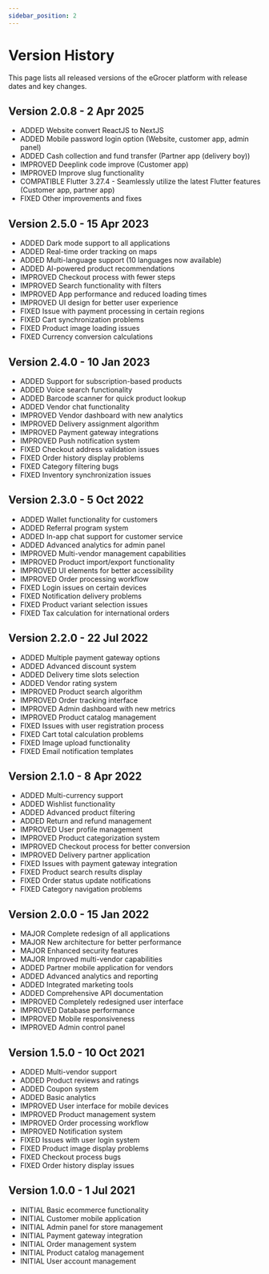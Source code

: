 ```yaml
---
sidebar_position: 2
---
```


# Version History

This page lists all released versions of the eGrocer platform with release dates and key changes.

## Version 2.0.8 - 2 Apr 2025

- <span class="label label-added">ADDED</span> Website convert ReactJS to NextJS
- <span class="label label-added">ADDED</span> Mobile password login option (Website, customer app, admin panel)
- <span class="label label-added">ADDED</span> Cash collection and fund transfer (Partner app (delivery boy))
- <span class="label label-improved">IMPROVED</span> Deeplink code improve (Customer app)
- <span class="label label-improved">IMPROVED</span> Improve slug functionality
- <span class="label label-compatible">COMPATIBLE</span> Flutter 3.27.4 - Seamlessly utilize the latest Flutter features (Customer app, partner app)
- <span class="label label-fixed">FIXED</span> Other improvements and fixes

## Version 2.5.0 - 15 Apr 2023

- <span class="label label-added">ADDED</span> Dark mode support to all applications
- <span class="label label-added">ADDED</span> Real-time order tracking on maps
- <span class="label label-added">ADDED</span> Multi-language support (10 languages now available)
- <span class="label label-added">ADDED</span> AI-powered product recommendations
- <span class="label label-improved">IMPROVED</span> Checkout process with fewer steps
- <span class="label label-improved">IMPROVED</span> Search functionality with filters
- <span class="label label-improved">IMPROVED</span> App performance and reduced loading times
- <span class="label label-improved">IMPROVED</span> UI design for better user experience
- <span class="label label-fixed">FIXED</span> Issue with payment processing in certain regions
- <span class="label label-fixed">FIXED</span> Cart synchronization problems
- <span class="label label-fixed">FIXED</span> Product image loading issues
- <span class="label label-fixed">FIXED</span> Currency conversion calculations

## Version 2.4.0 - 10 Jan 2023

- <span class="label label-added">ADDED</span> Support for subscription-based products
- <span class="label label-added">ADDED</span> Voice search functionality
- <span class="label label-added">ADDED</span> Barcode scanner for quick product lookup
- <span class="label label-added">ADDED</span> Vendor chat functionality
- <span class="label label-improved">IMPROVED</span> Vendor dashboard with new analytics
- <span class="label label-improved">IMPROVED</span> Delivery assignment algorithm
- <span class="label label-improved">IMPROVED</span> Payment gateway integrations
- <span class="label label-improved">IMPROVED</span> Push notification system
- <span class="label label-fixed">FIXED</span> Checkout address validation issues
- <span class="label label-fixed">FIXED</span> Order history display problems
- <span class="label label-fixed">FIXED</span> Category filtering bugs
- <span class="label label-fixed">FIXED</span> Inventory synchronization issues

## Version 2.3.0 - 5 Oct 2022

- <span class="label label-added">ADDED</span> Wallet functionality for customers
- <span class="label label-added">ADDED</span> Referral program system
- <span class="label label-added">ADDED</span> In-app chat support for customer service
- <span class="label label-added">ADDED</span> Advanced analytics for admin panel
- <span class="label label-improved">IMPROVED</span> Multi-vendor management capabilities
- <span class="label label-improved">IMPROVED</span> Product import/export functionality
- <span class="label label-improved">IMPROVED</span> UI elements for better accessibility
- <span class="label label-improved">IMPROVED</span> Order processing workflow
- <span class="label label-fixed">FIXED</span> Login issues on certain devices
- <span class="label label-fixed">FIXED</span> Notification delivery problems
- <span class="label label-fixed">FIXED</span> Product variant selection issues
- <span class="label label-fixed">FIXED</span> Tax calculation for international orders

## Version 2.2.0 - 22 Jul 2022

- <span class="label label-added">ADDED</span> Multiple payment gateway options
- <span class="label label-added">ADDED</span> Advanced discount system
- <span class="label label-added">ADDED</span> Delivery time slots selection
- <span class="label label-added">ADDED</span> Vendor rating system
- <span class="label label-improved">IMPROVED</span> Product search algorithm
- <span class="label label-improved">IMPROVED</span> Order tracking interface
- <span class="label label-improved">IMPROVED</span> Admin dashboard with new metrics
- <span class="label label-improved">IMPROVED</span> Product catalog management
- <span class="label label-fixed">FIXED</span> Issues with user registration process
- <span class="label label-fixed">FIXED</span> Cart total calculation problems
- <span class="label label-fixed">FIXED</span> Image upload functionality
- <span class="label label-fixed">FIXED</span> Email notification templates

## Version 2.1.0 - 8 Apr 2022

- <span class="label label-added">ADDED</span> Multi-currency support
- <span class="label label-added">ADDED</span> Wishlist functionality
- <span class="label label-added">ADDED</span> Advanced product filtering
- <span class="label label-added">ADDED</span> Return and refund management
- <span class="label label-improved">IMPROVED</span> User profile management
- <span class="label label-improved">IMPROVED</span> Product categorization system
- <span class="label label-improved">IMPROVED</span> Checkout process for better conversion
- <span class="label label-improved">IMPROVED</span> Delivery partner application
- <span class="label label-fixed">FIXED</span> Issues with payment gateway integration
- <span class="label label-fixed">FIXED</span> Product search results display
- <span class="label label-fixed">FIXED</span> Order status update notifications
- <span class="label label-fixed">FIXED</span> Category navigation problems

## Version 2.0.0 - 15 Jan 2022

- <span class="label label-major">MAJOR</span> Complete redesign of all applications
- <span class="label label-major">MAJOR</span> New architecture for better performance
- <span class="label label-major">MAJOR</span> Enhanced security features
- <span class="label label-major">MAJOR</span> Improved multi-vendor capabilities
- <span class="label label-added">ADDED</span> Partner mobile application for vendors
- <span class="label label-added">ADDED</span> Advanced analytics and reporting
- <span class="label label-added">ADDED</span> Integrated marketing tools
- <span class="label label-added">ADDED</span> Comprehensive API documentation
- <span class="label label-improved">IMPROVED</span> Completely redesigned user interface
- <span class="label label-improved">IMPROVED</span> Database performance
- <span class="label label-improved">IMPROVED</span> Mobile responsiveness
- <span class="label label-improved">IMPROVED</span> Admin control panel

## Version 1.5.0 - 10 Oct 2021

- <span class="label label-added">ADDED</span> Multi-vendor support
- <span class="label label-added">ADDED</span> Product reviews and ratings
- <span class="label label-added">ADDED</span> Coupon system
- <span class="label label-added">ADDED</span> Basic analytics
- <span class="label label-improved">IMPROVED</span> User interface for mobile devices
- <span class="label label-improved">IMPROVED</span> Product management system
- <span class="label label-improved">IMPROVED</span> Order processing workflow
- <span class="label label-improved">IMPROVED</span> Notification system
- <span class="label label-fixed">FIXED</span> Issues with user login system
- <span class="label label-fixed">FIXED</span> Product image display problems
- <span class="label label-fixed">FIXED</span> Checkout process bugs
- <span class="label label-fixed">FIXED</span> Order history display issues

## Version 1.0.0 - 1 Jul 2021

- <span class="label label-initial">INITIAL</span> Basic ecommerce functionality
- <span class="label label-initial">INITIAL</span> Customer mobile application
- <span class="label label-initial">INITIAL</span> Admin panel for store management
- <span class="label label-initial">INITIAL</span> Payment gateway integration
- <span class="label label-initial">INITIAL</span> Order management system
- <span class="label label-initial">INITIAL</span> Product catalog management
- <span class="label label-initial">INITIAL</span> User account management
